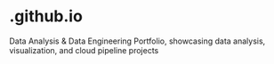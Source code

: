 # .github.io
Data Analysis &amp; Data Engineering Portfolio, showcasing data analysis, visualization, and cloud pipeline projects
